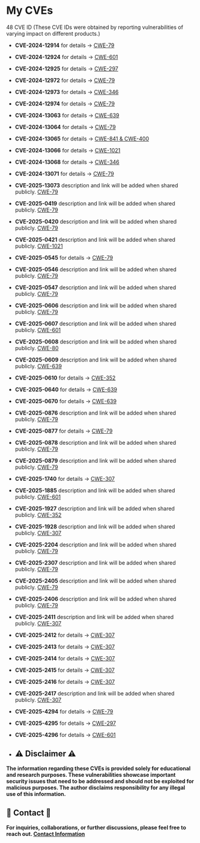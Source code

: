 # My CVEs
48 CVE ID (These CVE IDs were obtained by reporting vulnerabilities of varying impact on different products.)

* **CVE-2024-12914** for details -> [CWE-79](https://www.cve.org/CVERecord?id=CVE-2024-12914)

* **CVE-2024-12924** for details -> [CWE-601](https://www.cve.org/CVERecord?id=CVE-2024-12924)

* **CVE-2024-12925** for details -> [CWE-297](https://www.cve.org/CVERecord?id=CVE-2024-12925)

* **CVE-2024-12972** for details -> [CWE-79](https://www.cve.org/CVERecord?id=CVE-2024-12972)

* **CVE-2024-12973** for details -> [CWE-346](https://www.cve.org/CVERecord?id=CVE-2024-12973)

* **CVE-2024-12974** for details -> [CWE-79](https://www.cve.org/CVERecord?id=CVE-2024-12974)

* **CVE-2024-13063** for details -> [CWE-639](https://www.cve.org/CVERecord?id=CVE-2024-13063)

* **CVE-2024-13064** for details -> [CWE-79](https://www.cve.org/CVERecord?id=CVE-2024-13064)

* **CVE-2024-13065** for details -> [CWE-841 & CWE-400](https://www.cve.org/CVERecord?id=CVE-2024-13065)

* **CVE-2024-13066** for details -> [CWE-1021](https://www.cve.org/CVERecord?id=CVE-2024-13066)

* **CVE-2024-13068**  for details -> [CWE-346](https://www.cve.org/CVERecord?id=CVE-2024-13068)

* **CVE-2024-13071** for details -> [CWE-79](https://www.cve.org/CVERecord?id=CVE-2025-0878)

* **CVE-2025-13073** description and link will be added when shared publicly. [CWE-79](https://www.cve.org)

* **CVE-2025-0419** description and link will be added when shared publicly. [CWE-79](https://www.cve.org)

* **CVE-2025-0420** description and link will be added when shared publicly. [CWE-79](https://www.cve.org)

* **CVE-2025-0421** description and link will be added when shared publicly. [CWE-1021](https://www.cve.org)

* **CVE-2025-0545** for details -> [CWE-79](https://www.cve.org/CVERecord?id=CVE-2025-0545)

* **CVE-2025-0546** description and link will be added when shared publicly. [CWE-79](https://www.cve.org)

* **CVE-2025-0547** description and link will be added when shared publicly. [CWE-79](https://www.cve.org)

* **CVE-2025-0606** description and link will be added when shared publicly. [CWE-79](https://www.cve.org)

* **CVE-2025-0607** description and link will be added when shared publicly. [CWE-601](https://www.cve.org)

* **CVE-2025-0608** description and link will be added when shared publicly. [CWE-80](https://www.cve.org)

* **CVE-2025-0609** description and link will be added when shared publicly. [CWE-639](https://www.cve.org)

* **CVE-2025-0610** for details -> [CWE-352](https://www.cve.org/CVERecord?id=CVE-2025-0610)

* **CVE-2025-0640** for details -> [CWE-639](https://www.cve.org/CVERecord?id=CVE-2025-0640)

* **CVE-2025-0670** for details -> [CWE-639](https://www.cve.org/CVERecord?id=CVE-2025-0670)

* **CVE-2025-0876** description and link will be added when shared publicly. [CWE-79](https://www.cve.org)

* **CVE-2025-0877** for details -> [CWE-79](https://www.cve.org/CVERecord?id=CVE-2025-0877)

* **CVE-2025-0878** description and link will be added when shared publicly. [CWE-79](https://www.cve.org)

* **CVE-2025-0879** description and link will be added when shared publicly. [CWE-79](https://www.cve.org)

* **CVE-2025-1740** for details -> [CWE-307](https://www.cve.org/CVERecord?id=CVE-2025-1740)

* **CVE-2025-1885** description and link will be added when shared publicly. [CWE-601](https://www.cve.org)

* **CVE-2025-1927** description and link will be added when shared publicly. [CWE-352](https://www.cve.org)

* **CVE-2025-1928** description and link will be added when shared publicly. [CWE-307](https://www.cve.org)

* **CVE-2025-2204** description and link will be added when shared publicly. [CWE-79](https://www.cve.org)

* **CVE-2025-2307** description and link will be added when shared publicly. [CWE-79](https://www.cve.org)
 
* **CVE-2025-2405** description and link will be added when shared publicly. [CWE-79](https://www.cve.org)

* **CVE-2025-2406** description and link will be added when shared publicly. [CWE-79](https://www.cve.org)

* **CVE-2025-2411** description and link will be added when shared publicly. [CWE-307](https://www.cve.org)

* **CVE-2025-2412** for details -> [CWE-307](https://www.cve.org/CVERecord?id=CVE-2025-2412)

* **CVE-2025-2413** for details -> [CWE-307](https://www.cve.org/CVERecord?id=CVE-2025-2413)

* **CVE-2025-2414** for details -> [CWE-307](https://www.cve.org/CVERecord?id=CVE-2025-2414)

* **CVE-2025-2415** for details -> [CWE-307](https://www.cve.org/CVERecord?id=CVE-2025-2415)

* **CVE-2025-2416** for details -> [CWE-307](https://www.cve.org/CVERecord?id=CVE-2025-2416)

* **CVE-2025-2417** description and link will be added when shared publicly. [CWE-307](https://www.cve.org)

* **CVE-2025-4294** for details -> [CWE-79](https://www.cve.org/CVERecord?id=CVE-2025-4294)

* **CVE-2025-4295** for details -> [CWE-297](https://www.cve.org/CVERecord?id=CVE-2025-4295)

* **CVE-2025-4296** for details -> [CWE-601](https://www.cve.org/CVERecord?id=CVE-2025-4296)

* ## :warning: Disclaimer :warning:

**The information regarding these CVEs is provided solely for educational and research purposes. These vulnerabilities showcase important security issues that need to be addressed and should not be exploited for malicious purposes. The author disclaims responsibility for any illegal use of this information.**

## :email: Contact :email:

**For inquiries, collaborations, or further discussions, please feel free to reach out. [Contact Information](mailto:aslanberat2@gmail.com)**
